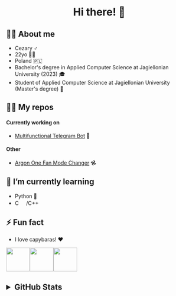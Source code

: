 <h1 align="center">Hi there! 👋</h1>



## 🙋‍♂️ About me
- Cezary ♂️
- 22yo 🙍🏻
- Poland 🇵🇱
- Bachelor's degree in Applied Computer Science at Jagiellonian University (2023) 🎓
- Student of Applied Computer Science at Jagiellonian University (Master's degree) 🏫


## 🧑‍💻 My repos
#### Currently working on
- [Multifunctional Telegram Bot](https://github.com/Cezary924/Cezary924-Telegram-Bot) 🤖
#### Other
- [Argon One Fan Mode Changer](https://github.com/Cezary924/Argon-One-Fan-Mode-Changer) 𖣘


## 🔭 I’m currently learning
- Python 🐍
- C <img src="https://upload.wikimedia.org/wikipedia/commons/thumb/1/18/C_Programming_Language.svg/1200px-C_Programming_Language.svg.png" width="16" height="16">/C++ <img src="https://upload.wikimedia.org/wikipedia/commons/thumb/1/18/ISO_C%2B%2B_Logo.svg/1822px-ISO_C%2B%2B_Logo.svg.png" width="16" height="16">

## ⚡ Fun fact
- I love capybaras! ❤️

<img src="https://img.freepik.com/free-icon/capybara_318-232704.jpg" width="64" height="64"><img src="https://img.freepik.com/free-icon/capybara_318-232704.jpg" width="64" height="64"><img src="https://img.freepik.com/free-icon/capybara_318-232704.jpg" width="64" height="64">


<h2>
  <details>
    <summary>GitHub Stats</summary>
    <img align="left" src="https://github-readme-stats.vercel.app/api?username=Cezary924&theme=transparent&rank_icon=percentile&hide_title=true&show_icons=true&hide_border=true" />
    <img align="left" src="https://github-readme-stats.vercel.app/api/top-langs/?username=Cezary924&theme=transparent&show_icons=true&hide_title=true&line_height=60&hide_border=true" />
    <img align="left" src="https://streak-stats.demolab.com/?user=Cezary924&theme=transparent&card_width=470&hide_border=true" />
  </details>
</h2>
